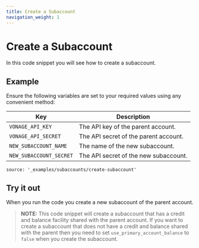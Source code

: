 ```yaml
---
title: Create a Subaccount
navigation_weight: 1
---
```


# Create a Subaccount

In this code snippet you will see how to create a subaccount.

## Example

Ensure the following variables are set to your required values using any convenient method:

Key | Description
-- | --
`VONAGE_API_KEY` | The API key of the parent account.
`VONAGE_API_SECRET` | The API secret of the parent account.
`NEW_SUBACCOUNT_NAME` | The name of the new subaccount.
`NEW_SUBACCOUNT_SECRET` | The API secret of the new subaccount.

```code_snippets
source: '_examples/subaccounts/create-subaccount'
```

## Try it out

When you run the code you create a new subaccount of the parent account.

> **NOTE:** This code snippet will create a subaccount that has a credit and balance facility shared with the parent account. If you want to create a subaccount that does not have a credit and balance shared with the parent then you need to set `use_primary_account_balance` to `false` when you create the subaccount.
